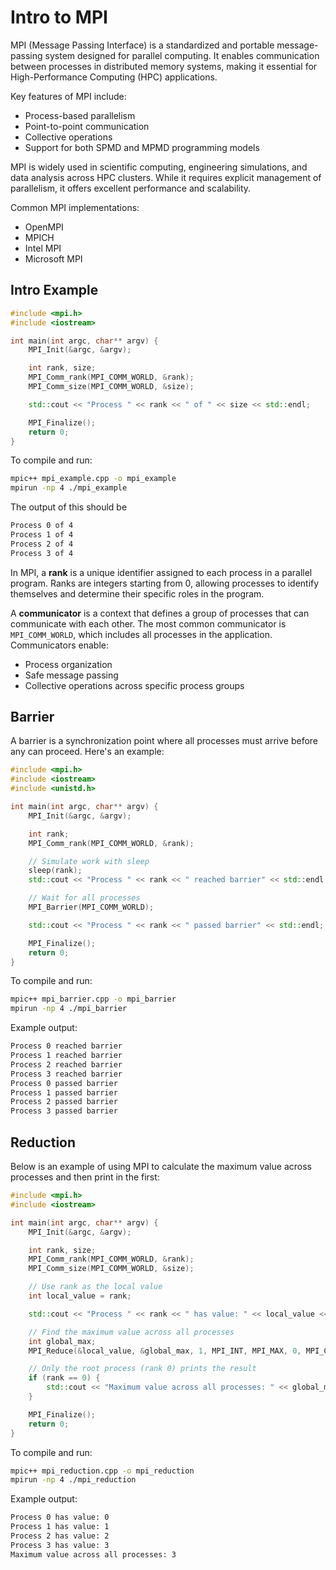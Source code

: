 # Intro to MPI

MPI (Message Passing Interface) is a standardized and portable message-passing system designed for parallel computing. It enables communication between processes in distributed memory systems, making it essential for High-Performance Computing (HPC) applications.

Key features of MPI include:
- Process-based parallelism
- Point-to-point communication
- Collective operations
- Support for both SPMD and MPMD programming models

MPI is widely used in scientific computing, engineering simulations, and data analysis across HPC clusters. While it requires explicit management of parallelism, it offers excellent performance and scalability.

Common MPI implementations:
- OpenMPI
- MPICH
- Intel MPI
- Microsoft MPI

## Intro Example

```cpp
#include <mpi.h>
#include <iostream>

int main(int argc, char** argv) {
    MPI_Init(&argc, &argv);

    int rank, size;
    MPI_Comm_rank(MPI_COMM_WORLD, &rank);
    MPI_Comm_size(MPI_COMM_WORLD, &size);

    std::cout << "Process " << rank << " of " << size << std::endl;

    MPI_Finalize();
    return 0;
}
```

To compile and run:
```bash
mpic++ mpi_example.cpp -o mpi_example
mpirun -np 4 ./mpi_example
```

The output of this should be
```bash
Process 0 of 4
Process 1 of 4
Process 2 of 4
Process 3 of 4
```

In MPI, a **rank** is a unique identifier assigned to each process in a parallel program. Ranks are integers starting from 0, allowing processes to identify themselves and determine their specific roles in the program.

A **communicator** is a context that defines a group of processes that can communicate with each other. The most common communicator is `MPI_COMM_WORLD`, which includes all processes in the application. Communicators enable:
- Process organization
- Safe message passing
- Collective operations across specific process groups

## Barrier

A barrier is a synchronization point where all processes must arrive before any can proceed. Here's an example:

```cpp
#include <mpi.h>
#include <iostream>
#include <unistd.h>

int main(int argc, char** argv) {
    MPI_Init(&argc, &argv);

    int rank;
    MPI_Comm_rank(MPI_COMM_WORLD, &rank);

    // Simulate work with sleep
    sleep(rank);
    std::cout << "Process " << rank << " reached barrier" << std::endl;

    // Wait for all processes
    MPI_Barrier(MPI_COMM_WORLD);

    std::cout << "Process " << rank << " passed barrier" << std::endl;

    MPI_Finalize();
    return 0;
}
```

To compile and run:
```bash
mpic++ mpi_barrier.cpp -o mpi_barrier
mpirun -np 4 ./mpi_barrier
```

Example output:
```bash
Process 0 reached barrier
Process 1 reached barrier
Process 2 reached barrier
Process 3 reached barrier
Process 0 passed barrier
Process 1 passed barrier
Process 2 passed barrier
Process 3 passed barrier
```


## Reduction

Below is an example of using MPI to calculate the maximum value across processes and then print in the first:

```cpp
#include <mpi.h>
#include <iostream>

int main(int argc, char** argv) {
    MPI_Init(&argc, &argv);

    int rank, size;
    MPI_Comm_rank(MPI_COMM_WORLD, &rank);
    MPI_Comm_size(MPI_COMM_WORLD, &size);

    // Use rank as the local value
    int local_value = rank;

    std::cout << "Process " << rank << " has value: " << local_value << std::endl;

    // Find the maximum value across all processes
    int global_max;
    MPI_Reduce(&local_value, &global_max, 1, MPI_INT, MPI_MAX, 0, MPI_COMM_WORLD);

    // Only the root process (rank 0) prints the result
    if (rank == 0) {
        std::cout << "Maximum value across all processes: " << global_max << std::endl;
    }

    MPI_Finalize();
    return 0;
}
```

To compile and run:
```bash
mpic++ mpi_reduction.cpp -o mpi_reduction
mpirun -np 4 ./mpi_reduction
```

Example output:
```bash
Process 0 has value: 0
Process 1 has value: 1
Process 2 has value: 2
Process 3 has value: 3
Maximum value across all processes: 3
```
